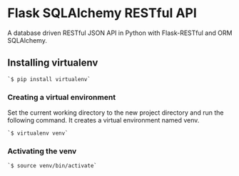 # Flask SQLAlchemy RESTful API

A database driven RESTful JSON API in Python with Flask-RESTful and ORM SQLAlchemy.

## Installing virtualenv

	`$ pip install virtualenv`
	

### Creating a virtual environment

Set the current working directory to the new project directory and run the following command. It creates a virtual environment named venv.

	`$ virtualenv venv`
	
### Activating the venv

	`$ source venv/bin/activate`
	
